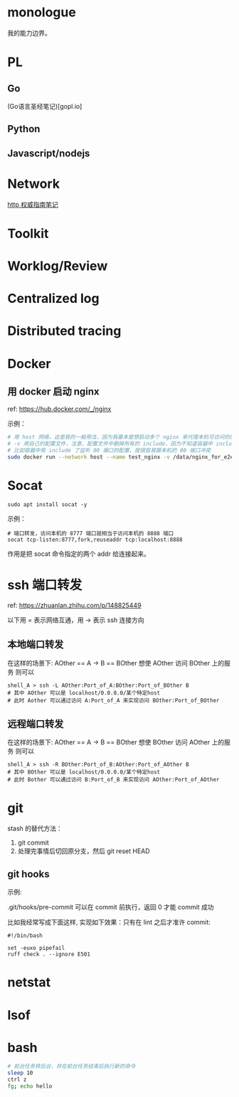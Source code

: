 # monologue

我的能力边界。

# PL

## Go

(Go语言圣经笔记)[gopl.io]

## Python

## Javascript/nodejs

# Network

[http 权威指南笔记](http_qwzn)

# Toolkit

# Worklog/Review

# Centralized log

# Distributed tracing

# Docker

## 用 docker 启动 nginx

ref: https://hub.docker.com/_/nginx

示例：

```bash
# 用 host 网络，这是我的一般用法，因为我基本是想启动多个 nginx 来代理本机可访问的服务，而不是为 docker 创建的其它网络进行 clb，所以用 host
# -v 用自己的配置文件，注意，配置文件中删掉所有的 include，因为不知道容器中 include 了什么东西
# 比如容器中有 include 了监听 80 端口的配置，就很容易跟本机的 80 端口冲突
sudo docker run --network host --name test_nginx -v /data/nginx_for_e2ewhisperslice.conf:/etc/nginx/nginx.conf:ro -d nginx
```

# Socat

```
sudo apt install socat -y
```

示例：

```
# 端口转发，访问本机的 8777 端口就相当于访问本机的 8888 端口
socat tcp-listen:8777,fork,reuseaddr tcp:localhost:8888
```

作用是把 socat 命令指定的两个 addr 给连接起来。

# ssh 端口转发

ref: https://zhuanlan.zhihu.com/p/148825449

以下用 = 表示网络互通，用 -> 表示 ssh 连接方向

## 本地端口转发

在这样的场景下: AOther == A -> B == BOther
想使 AOther 访问 BOther 上的服务
则可以

```
shell_A > ssh -L AOther:Port_of_A:BOther:Port_of_BOther B
# 其中 AOther 可以是 localhost/0.0.0.0/某个特定host
# 此时 Aother 可以通过访问 A:Port_of_A 来实现访问 BOther:Port_of_BOther
```

## 远程端口转发

在这样的场景下: AOther == A -> B == BOther
想使 BOther 访问 AOther 上的服务
则可以

```
shell_A > ssh -R BOther:Port_of_B:AOther:Port_of_AOther B
# 其中 BOther 可以是 localhost/0.0.0.0/某个特定host
# 此时 Bother 可以通过访问 B:Port_of_B 来实现访问 AOther:Port_of_AOther
```

# git

stash 的替代方法：
1. git commit
2. 处理完事情后切回原分支，然后 git reset HEAD

## git hooks

示例: 

.git/hooks/pre-commit 可以在 commit 前执行，返回 0 才能 commit 成功

比如我经常写成下面这样, 实现如下效果：只有在 lint 之后才准许 commit:

```
#!/bin/bash

set -euxo pipefail
ruff check . --ignore E501
```

# netstat

# lsof

# bash

```bash
# 前台任务转后台，并在前台任务结束后执行新的命令
sleep 10 
ctrl z
fg; echo hello
```

